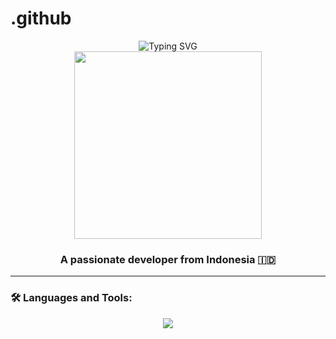 # .github
<div align="center">
  <img src="https://readme-typing-svg.herokuapp.com?font=Fira+Code&weight=600&size=30&pause=1000&color=F7A11B&center=true&vCenter=true&random=false&width=435&lines=Hi+%F0%9F%91%8B%2C+I'm+BOTs;Welcome+to+my+Profile!" alt="Typing SVG" />
</div>

<div align="center">
  <img src="https://media.giphy.com/media/qgQUggAC3Pfv687qPC/giphy.gif" width="300"/>
</div>

<h3 align="center">A passionate developer from Indonesia 🇮🇩</h3>

---

### 🛠️ Languages and Tools:
<p align="center">
  <img src="https://skillicons.dev/icons?i=go,python,js,typescript,react,nodejs,express,mongodb,mysql,docker,git,vscode" />
</p>
